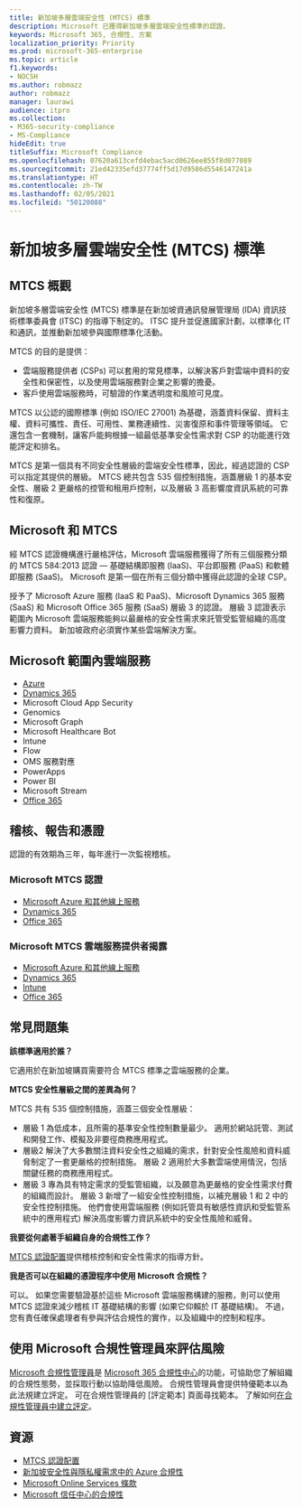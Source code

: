 ```yaml
---
title: 新加坡多層雲端安全性 (MTCS) 標準
description: Microsoft 已獲得新加坡多層雲端安全性標準的認證。
keywords: Microsoft 365, 合規性, 方案
localization_priority: Priority
ms.prod: microsoft-365-enterprise
ms.topic: article
f1.keywords:
- NOCSH
ms.author: robmazz
author: robmazz
manager: laurawi
audience: itpro
ms.collection:
- M365-security-compliance
- MS-Compliance
hideEdit: true
titleSuffix: Microsoft Compliance
ms.openlocfilehash: 07620a613cefd4ebac5acd0626ee855f8d077089
ms.sourcegitcommit: 21ed42335efd37774ff5d17d9586d5546147241a
ms.translationtype: HT
ms.contentlocale: zh-TW
ms.lasthandoff: 02/05/2021
ms.locfileid: "50120088"
---
```

# <a name="multi-tier-cloud-security-mtcs-standard-for-singapore"></a>新加坡多層雲端安全性 (MTCS) 標準

## <a name="mtcs-overview"></a>MTCS 概觀

新加坡多層雲端安全性 (MTCS) 標準是在新加坡資通訊發展管理局 (IDA) 資訊技術標準委員會 (ITSC) 的指導下制定的。 ITSC 提升並促進國家計劃，以標準化 IT 和通訊，並推動新加坡參與國際標準化活動。

MTCS 的目的是提供：

- 雲端服務提供者 (CSPs) 可以套用的常見標準，以解決客戶對雲端中資料的安全性和保密性，以及使用雲端服務對企業之影響的擔憂。
- 客戶使用雲端服務時，可驗證的作業透明度和風險可見度。

MTCS 以公認的國際標準 (例如 ISO/IEC 27001) 為基礎，涵蓋資料保留、資料主權、資料可攜性、責任、可用性、業務連續性、災害復原和事件管理等領域。 它還包含一套機制，讓客戶能夠根據一組最低基準安全性需求對 CSP 的功能進行效能評定和排名。

MTCS 是第一個具有不同安全性層級的雲端安全性標準，因此，經過認證的 CSP 可以指定其提供的層級。 MTCS 總共包含 535 個控制措施，涵蓋層級 1 的基本安全性、層級 2 更嚴格的控管和租用戶控制，以及層級 3 高影響度資訊系統的可靠性和復原。

## <a name="microsoft-and-mtcs"></a>Microsoft 和 MTCS

經 MTCS 認證機構進行嚴格評估，Microsoft 雲端服務獲得了所有三個服務分類的 MTCS 584:2013 認證 — 基礎結構即服務 (IaaS)、平台即服務 (PaaS) 和軟體即服務 (SaaS)。 Microsoft 是第一個在所有三個分類中獲得此認證的全球 CSP。

授予了 Microsoft Azure 服務 (IaaS 和 PaaS)、Microsoft Dynamics 365 服務 (SaaS) 和 Microsoft Office 365 服務 (SaaS) 層級 3 的認證。 層級 3 認證表示範圍內 Microsoft 雲端服務能夠以最嚴格的安全性需求來託管受監管組織的高度影響力資料。 新加坡政府必須實作某些雲端解決方案。

## <a name="microsoft-in-scope-cloud-services"></a>Microsoft 範圍內雲端服務

- [Azure](https://go.microsoft.com/fwlink/p/?linkid=2092718)
- [Dynamics 365](https://go.microsoft.com/fwlink/p/?linkid=2051700)
- Microsoft Cloud App Security
- Genomics
- Microsoft Graph
- Microsoft Healthcare Bot
- Intune
- Flow
- OMS 服務對應
- PowerApps
- Power BI
- Microsoft Stream
- [Office 365](https://go.microsoft.com/fwlink/p/?LinkID=2077751)

## <a name="audits-reports-and-certificates"></a>稽核、報告和憑證

認證的有效期為三年，每年進行一次監視稽核。

### <a name="microsoft-mtcs-certification"></a>Microsoft MTCS 認證

- [Microsoft Azure 和其他線上服務](https://go.microsoft.com/fwlink/p/?linkid=2092614)
- [Dynamics 365](https://go.microsoft.com/fwlink/p/?linkid=2092451)
- [Office 365](https://go.microsoft.com/fwlink/p/?linkid=2092719)

### <a name="microsoft-mtcs-cloud-service-provider-disclosure"></a>Microsoft MTCS 雲端服務提供者揭露

- [Microsoft Azure 和其他線上服務](https://go.microsoft.com/fwlink/p/?linkid=2092614)
- [Dynamics 365](https://go.microsoft.com/fwlink/p/?linkid=2092720)
- [Intune](https://go.microsoft.com/fwlink/p/?linkid=2099397)
- [Office 365](https://go.microsoft.com/fwlink/p/?linkid=2092550)

## <a name="frequently-asked-questions"></a>常見問題集

**該標準適用於誰？**

它適用於在新加坡購買需要符合 MTCS 標準之雲端服務的企業。

**MTCS 安全性層級之間的差異為何？**

MTCS 共有 535 個控制措施，涵蓋三個安全性層級：

- 層級 1 為低成本，且所需的基準安全性控制數量最少。 適用於網站託管、測試和開發工作、模擬及非要徑商務應用程式。
- 層級2 解決了大多數關注資料安全性之組織的需求，針對安全性風險和資料威脅制定了一套更嚴格的控制措施。 層級 2 適用於大多數雲端使用情況，包括關鍵任務的商務應用程式。
- 層級 3 專為具有特定需求的受監管組織，以及願意為更嚴格的安全性需求付費的組織而設計。 層級 3 新增了一組安全性控制措施，以補充層級 1 和 2 中的安全性控制措施。 他們會使用雲端服務 (例如託管具有敏感性資訊和受監管系統中的應用程式) 解決高度影響力資訊系統中的安全性風險和威脅。

**我要從何處著手組織自身的合規性工作？**

[MTCS 認證配置](https://go.microsoft.com/fwlink/p/?linkid=2099490)提供稽核控制和安全性需求的指導方針。

**我是否可以在組織的憑證程序中使用 Microsoft 合規性？**

可以。 如果您需要驗證基於這些 Microsoft 雲端服務構建的服務，則可以使用 MTCS 認證來減少稽核 IT 基礎結構的影響 (如果它仰賴於 IT 基礎結構)。 不過，您有責任確保處理者有參與評估合規性的實作，以及組織中的控制和程序。

## <a name="use-microsoft-compliance-manager-to-assess-your-risk"></a>使用 Microsoft 合規性管理員來評估風險

[Microsoft 合規性管理員](/microsoft-365/compliance/compliance-manager)是 [Microsoft 365 合規性中心](/microsoft-365/compliance/microsoft-365-compliance-center)的功能，可協助您了解組織的合規性態勢，並採取行動以協助降低風險。 合規性管理員會提供特優範本以為此法規建立評定。 可在合規性管理員的 [評定範本] 頁面尋找範本。 了解如何[在合規性管理員中建立評定](/microsoft-365/compliance/compliance-manager-assessments)。

## <a name="resources"></a>資源

- [MTCS 認證配置](https://go.microsoft.com/fwlink/p/?linkid=2092918)
- [新加坡安全性與隱私權需求中的 Azure 合規性](https://aka.ms/azurecompliancesingapore)
- [Microsoft Online Services 條款](https://aka.ms/Online-Services-Terms)
- [Microsoft 信任中心的合規性](https://www.microsoft.com/trust-center/compliance/compliance-overview)
